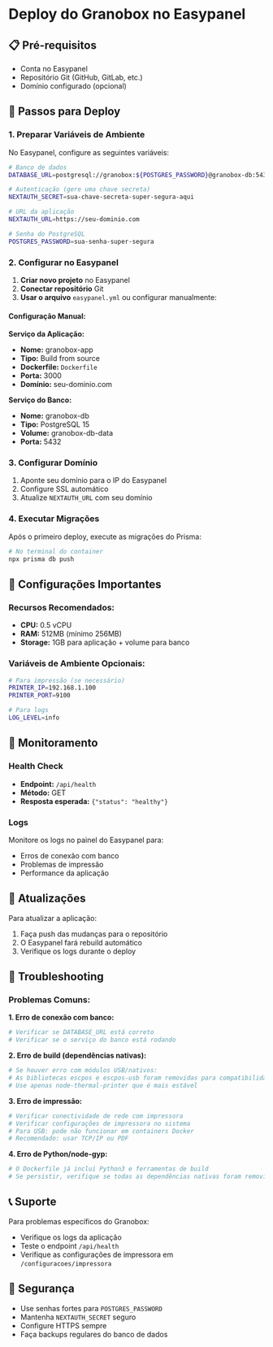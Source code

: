 # Deploy do Granobox no Easypanel

## 📋 Pré-requisitos

- Conta no Easypanel
- Repositório Git (GitHub, GitLab, etc.)
- Domínio configurado (opcional)

## 🚀 Passos para Deploy

### 1. Preparar Variáveis de Ambiente

No Easypanel, configure as seguintes variáveis:

```bash
# Banco de dados
DATABASE_URL=postgresql://granobox:${POSTGRES_PASSWORD}@granobox-db:5432/granobox

# Autenticação (gere uma chave secreta)
NEXTAUTH_SECRET=sua-chave-secreta-super-segura-aqui

# URL da aplicação
NEXTAUTH_URL=https://seu-dominio.com

# Senha do PostgreSQL
POSTGRES_PASSWORD=sua-senha-super-segura
```

### 2. Configurar no Easypanel

1. **Criar novo projeto** no Easypanel
2. **Conectar repositório** Git
3. **Usar o arquivo** `easypanel.yml` ou configurar manualmente:

#### Configuração Manual:

**Serviço da Aplicação:**
- **Nome:** granobox-app
- **Tipo:** Build from source
- **Dockerfile:** `Dockerfile`
- **Porta:** 3000
- **Domínio:** seu-dominio.com

**Serviço do Banco:**
- **Nome:** granobox-db
- **Tipo:** PostgreSQL 15
- **Volume:** granobox-db-data
- **Porta:** 5432

### 3. Configurar Domínio

1. Aponte seu domínio para o IP do Easypanel
2. Configure SSL automático
3. Atualize `NEXTAUTH_URL` com seu domínio

### 4. Executar Migrações

Após o primeiro deploy, execute as migrações do Prisma:

```bash
# No terminal do container
npx prisma db push
```

## 🔧 Configurações Importantes

### Recursos Recomendados:
- **CPU:** 0.5 vCPU
- **RAM:** 512MB (mínimo 256MB)
- **Storage:** 1GB para aplicação + volume para banco

### Variáveis de Ambiente Opcionais:
```bash
# Para impressão (se necessário)
PRINTER_IP=192.168.1.100
PRINTER_PORT=9100

# Para logs
LOG_LEVEL=info
```

## 🏥 Monitoramento

### Health Check
- **Endpoint:** `/api/health`
- **Método:** GET
- **Resposta esperada:** `{"status": "healthy"}`

### Logs
Monitore os logs no painel do Easypanel para:
- Erros de conexão com banco
- Problemas de impressão
- Performance da aplicação

## 🔄 Atualizações

Para atualizar a aplicação:
1. Faça push das mudanças para o repositório
2. O Easypanel fará rebuild automático
3. Verifique os logs durante o deploy

## 🐛 Troubleshooting

### Problemas Comuns:

**1. Erro de conexão com banco:**
```bash
# Verificar se DATABASE_URL está correto
# Verificar se o serviço do banco está rodando
```

**2. Erro de build (dependências nativas):**
```bash
# Se houver erro com módulos USB/nativos:
# As bibliotecas escpos e escpos-usb foram removidas para compatibilidade
# Use apenas node-thermal-printer que é mais estável
```

**3. Erro de impressão:**
```bash
# Verificar conectividade de rede com impressora
# Verificar configurações de impressora no sistema
# Para USB: pode não funcionar em containers Docker
# Recomendado: usar TCP/IP ou PDF
```

**4. Erro de Python/node-gyp:**
```bash
# O Dockerfile já inclui Python3 e ferramentas de build
# Se persistir, verifique se todas as dependências nativas foram removidas
```

## 📞 Suporte

Para problemas específicos do Granobox:
- Verifique os logs da aplicação
- Teste o endpoint `/api/health`
- Verifique as configurações de impressora em `/configuracoes/impressora`

## 🔐 Segurança

- Use senhas fortes para `POSTGRES_PASSWORD`
- Mantenha `NEXTAUTH_SECRET` seguro
- Configure HTTPS sempre
- Faça backups regulares do banco de dados 